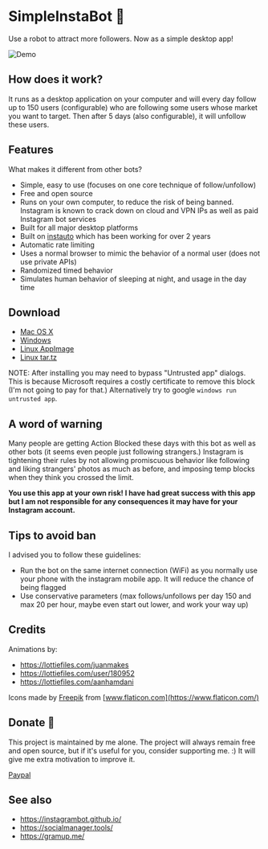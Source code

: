 # SimpleInstaBot 🤖

Use a robot to attract more followers. Now as a simple desktop app!

![Demo](https://github.com/mifi/SimpleInstaBot/raw/master/screenshot.jpg)

## How does it work?

It runs as a desktop application on your computer and will every day follow up to 150 users (configurable) who are following some users whose market you want to target. Then after 5 days (also configurable), it will unfollow these users.

## Features

What makes it different from other bots?

- Simple, easy to use (focuses on one core technique of follow/unfollow)
- Free and open source
- Runs on your own computer, to reduce the risk of being banned. Instagram is known to crack down on cloud and VPN IPs as well as paid Instagram bot services
- Built for all major desktop platforms
- Built on [instauto](https://github.com/mifi/instauto) which has been working for over 2 years
- Automatic rate limiting
- Uses a normal browser to mimic the behavior of a normal user (does not use private APIs)
- Randomized timed behavior
- Simulates human behavior of sleeping at night, and usage in the day time

## Download

- [Mac OS X](https://github.com/mifi/SimpleInstaBot/releases/latest/download/SimpleInstaBot-mac.dmg)
- [Windows](https://github.com/mifi/SimpleInstaBot/releases/latest/download/SimpleInstaBot-win.exe)
- [Linux AppImage](https://github.com/mifi/SimpleInstaBot/releases/latest/download/SimpleInstaBot-linux.AppImage)
- [Linux tar.tz](https://github.com/mifi/SimpleInstaBot/releases/latest/download/SimpleInstaBot-linux.tar.bz2)

NOTE: After installing you may need to bypass "Untrusted app" dialogs. This is because Microsoft requires a costly certificate to remove this block (I'm not going to pay for that.) Alternatively try to google `windows run untrusted app`.

## A word of warning

Many people are getting Action Blocked these days with this bot as well as other bots (it seems even people just following strangers.) Instagram is tightening their rules by not allowing promiscuous behavior like following and liking strangers' photos as much as before, and imposing temp blocks when they think you crossed the limit.

**You use this app at your own risk! I have had great success with this app but I am not responsible for any consequences it may have for your Instagram account.**

## Tips to avoid ban

I advised you to follow these guidelines:
- Run the bot on the same internet connection (WiFi) as you normally use your phone with the instagram mobile app. It will reduce the chance of being flagged
- Use conservative parameters (max follows/unfollows per day 150 and max 20 per hour, maybe even start out lower, and work your way up)


## Credits

Animations by:
- https://lottiefiles.com/juanmakes
- https://lottiefiles.com/user/180952
- https://lottiefiles.com/aanhamdani

Icons made by [Freepik](https://www.flaticon.com/authors/freepik) from [www.flaticon.com](https://www.flaticon.com/)

## Donate 🙈

This project is maintained by me alone. The project will always remain free and open source, but if it's useful for you, consider supporting me. :) It will give me extra motivation to improve it.

[Paypal](https://paypal.me/mifino)

## See also
- https://instagrambot.github.io/
- https://socialmanager.tools/
- https://gramup.me/

